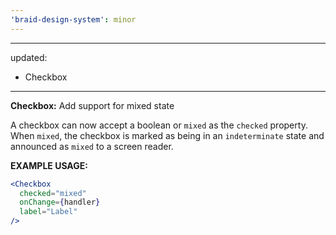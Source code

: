 ```yaml
---
'braid-design-system': minor
---
```


---
updated:
  - Checkbox
---

**Checkbox:** Add support for mixed state

A checkbox can now accept a boolean or `mixed` as the `checked` property. When `mixed`, the checkbox is marked as being in an `indeterminate` state and announced as `mixed` to a screen reader.

**EXAMPLE USAGE:**
```jsx
<Checkbox
  checked="mixed"
  onChange={handler}
  label="Label"
/>
```
